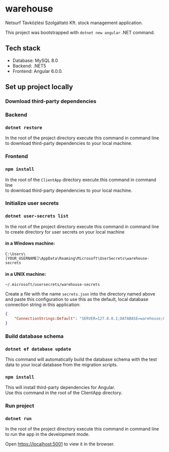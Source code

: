 # warehouse

Netsurf Távközlési Szolgáltató Kft. stock management application.

This project was bootstrapped with `dotnet new angular` .NET command.

## Tech stack

- Database: MySQL 8.0
- Backend: .NET5
- Frontend: Angular 6.0.0.

## Set up project locally

### Download third-party dependencies

### Backend

### `dotnet restore`

In the root of the project directory execute this command in command line\
to download third-party dependencies to your local machine.

### Frontend

### `npm install`

In the root of the `ClientApp` directory execute this command in command line\
to download third-party dependencies to your local machine.

### Initialize user secrets

### `dotnet user-secrets list`

In the root of the project directory execute this command in command line\
to create directory for user secrets on your local machine

#### in a Windows machine:

`C:\Users\[YOUR_USERNAME]\AppData\Roaming\Microsoft\UserSecrets\warehouse-secrets`

#### in a UNIX machine:

`~/.microsoft/usersecrets/warehouse-secrets`

Create a file with the name `secrets.json` into the directory named above and paste this configuration
to use this as the default, local database connection string in this application:

```json
{
    "ConnectionStrings:Default": "SERVER=127.0.0.1;DATABASE=warehouse;UID=[YOUR_MYSQL_USERNAME];PASSWORD=[YOUR_MYSQL_PASSWORD];PORT=3306;"
}
```

### Build database schema

### `dotnet ef database update`

This command will automatically build the database schema with the test data to your local database from the migration scripts.

### `npm install`

This will install third-party dependencies for Angular.\
Use this command in the root of the ClientApp directory.

### Run project

### `dotnet run`

In the root of the project directory execute this command in command line to run the app in the development mode.

Open [https://localhost:5001](https://localhost:5001) to view it in the browser.
